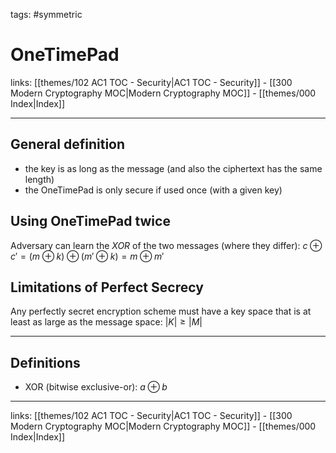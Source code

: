tags: #symmetric 

# OneTimePad

links:  [[themes/102 AC1 TOC - Security|AC1 TOC - Security]] - [[300 Modern Cryptography MOC|Modern Cryptography MOC]] - [[themes/000 Index|Index]]

---

## General definition

- the key is as long as the message (and also the ciphertext has the same length)
- the OneTimePad is only secure if used once (with a given key)

## Using OneTimePad twice

Adversary can learn the $XOR$ of the two messages (where they differ):
$c \oplus c' = (m \oplus k)\oplus (m' \oplus k) = m \oplus m'$

## Limitations of Perfect Secrecy

Any perfectly secret encryption scheme must have a key space that is at least as large as the message space: $|K|\geq|M|$

---

## Definitions

- XOR (bitwise exclusive-or): $a \oplus b$

---
links:  [[themes/102 AC1 TOC - Security|AC1 TOC - Security]] - [[300 Modern Cryptography MOC|Modern Cryptography MOC]] - [[themes/000 Index|Index]]